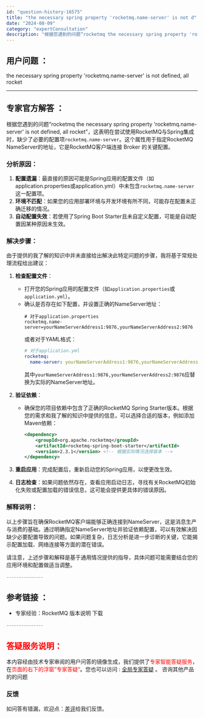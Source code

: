```yaml
---
id: "question-history-16575"
title: "the necessary spring property 'rocketmq.name-server' is not d"
date: "2024-08-09"
category: "expertConsultation"
description: "根据您遇到的问题“rocketmq the necessary spring property 'rocketmq.name-server' is not defined, all rocket”，这表明在尝试使用RocketMQ与Spring集成时，缺少了必要的配置项`rocketmq.name-"
---
```


## 用户问题 ： 
 the necessary spring property 'rocketmq.name-server' is not defined, all rocket  

---------------
## 专家官方解答 ：

根据您遇到的问题“rocketmq the necessary spring property 'rocketmq.name-server' is not defined, all rocket”，这表明在尝试使用RocketMQ与Spring集成时，缺少了必要的配置项`rocketmq.name-server`。这个属性用于指定RocketMQ NameServer的地址，它是RocketMQ客户端连接 Broker 的关键配置。

### 分析原因：

1. **配置遗漏**：最直接的原因可能是Spring应用的配置文件（如application.properties或application.yml）中未包含`rocketmq.name-server`这一配置项。
2. **环境不匹配**：如果您的应用部署环境与开发环境有所不同，可能存在配置未正确迁移的情况。
3. **自动配置失效**：若使用了Spring Boot Starter且未自定义配置，可能是自动配置因某种原因未生效。

### 解决步骤：

由于提供的我了解的知识中并未直接给出解决此特定问题的步骤，我将基于常规处理流程给出建议：

1. **检查配置文件**：
   - 打开您的Spring应用的配置文件（如`application.properties`或`application.yml`）。
   - 确认是否存在如下配置，并设置正确的NameServer地址：
     ```properties
     # 对于application.properties
     rocketmq.name-server=yourNameServerAddress1:9876,yourNameServerAddress2:9876
     ```
     或者对于YAML格式：
     ```yaml
     # 对于application.yml
     rocketmq:
       name-server: yourNameServerAddress1:9876,yourNameServerAddress2:9876
     ```
     其中`yourNameServerAddress1:9876,yourNameServerAddress2:9876`应替换为实际的NameServer地址。

2. **验证依赖**：
   - 确保您的项目依赖中包含了正确的RocketMQ Spring Starter版本。根据您的需求和我了解的知识中提供的信息，可以选择合适的版本，例如添加Maven依赖：
     ```xml
     <dependency>
         <groupId>org.apache.rocketmq</groupId>
         <artifactId>rocketmq-spring-boot-starter</artifactId>
         <version>2.3.1</version> <!-- 根据实际情况选择版本 -->
     </dependency>
     ```

3. **重启应用**：完成配置后，重新启动您的Spring应用，以使更改生效。

4. **日志检查**：如果问题依然存在，查看应用启动日志，寻找有关RocketMQ初始化失败或配置加载的错误信息，这可能会提供更具体的错误原因。

### 解释说明：

以上步骤旨在确保RocketMQ客户端能够正确连接到NameServer，这是消息生产与消费的基础。通过明确指定NameServer地址并验证依赖配置，可以有效解决因缺少必要配置导致的问题。如果问题复杂，日志分析是进一步诊断的关键，它能揭示配置加载、网络连接等方面的潜在错误。

请注意，上述步骤和解释是基于通用情况提供的指导，具体问题可能需要结合您的应用环境和配置做适当调整。


<font color="#949494">---------------</font> 


## 参考链接 ：

* 专家经验：RocketMQ 版本说明 下载 


 <font color="#949494">---------------</font> 
 


## <font color="#FF0000">答疑服务说明：</font> 

本内容经由技术专家审阅的用户问答的镜像生成，我们提供了<font color="#FF0000">专家智能答疑服务</font>，在<font color="#FF0000">页面的右下的浮窗”专家答疑“</font>。您也可以访问 : [全局专家答疑](https://answer.opensource.alibaba.com/docs/intro) 。 咨询其他产品的的问题

### 反馈
如问答有错漏，欢迎点：[差评](https://ai.nacos.io/user/feedbackByEnhancerGradePOJOID?enhancerGradePOJOId=16576)给我们反馈。
